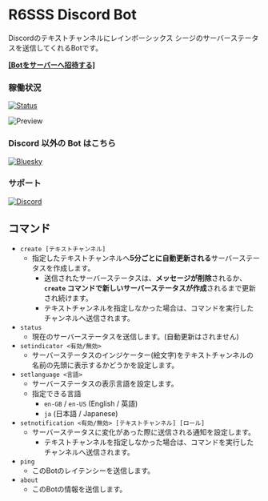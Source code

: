# R6SSS Discord Bot
Discordのテキストチャンネルにレインボーシックス シージのサーバーステータスを送信してくれるBotです。


[**[Botをサーバーへ招待する]**](https://discord.com/oauth2/authorize?client_id=990497421488451615)

### 稼働状況
[![Status](http://status.milkeyyy.com/api/badge/13/status?style=for-the-badge)](https://status.milkeyyy.com/)


![Preview](https://github.com/Milkeyyy/R6SServerStatusBot/assets/59532514/2c1ee137-133c-470d-be9d-592b96b8602f)


### Discord 以外の Bot はこちら
[![Bluesky](https://badgen.org/img/bluesky/r6sss.milkeyyy.com/followers?style=for-the-badge&label=Bluesky)](https://bsky.app/profile/r6sss.milkeyyy.com)

### サポート
[![Discord](https://img.shields.io/discord/889239399550844978?style=for-the-badge&label=Discord&logo=discord&logoColor=white)](https://discord.gg/bMf9dDjndC)

## コマンド
- `create [テキストチャンネル]`
  - 指定したテキストチャンネルへ**5分ごとに自動更新される**サーバーステータスを作成します。
    - 送信されたサーバーステータスは、**メッセージが削除**されるか、**`create` コマンドで新しいサーバーステータスが作成**されるまで更新され続けます。
    - テキストチャンネルを指定しなかった場合は、コマンドを実行したチャンネルへ送信されます。
- `status`
  - 現在のサーバーステータスを送信します。(自動更新はされません)
- `setindicator <有効/無効>`
  - サーバーステータスのインジケーター(絵文字)をテキストチャンネルの名前の先頭に表示するかどうかを設定します。
- `setlanguage <言語>`
  - サーバーステータスの表示言語を設定します。
  - 指定できる言語
    - `en-GB` / `en-US` (English / 英語)
    - `ja` (日本語 / Japanese)
- `setnotification <有効/無効> [テキストチャンネル] [ロール]`
  - サーバーステータスに変化があった際に送信される通知を設定します。
    - テキストチャンネルを指定しなかった場合は、コマンドを実行したチャンネルへ送信されます。
- `ping`
  - このBotのレイテンシーを送信します。
- `about`
  - このBotの情報を送信します。

